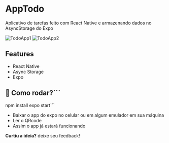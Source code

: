 # AppTodo
Aplicativo de tarefas feito com React Native e armazenando dados no AsyncStorage do Expo

![TodoApp1](https://user-images.githubusercontent.com/49095200/84822506-27ed5380-aff3-11ea-99aa-851cf0d81c4d.png)
![TodoApp2](https://user-images.githubusercontent.com/49095200/84822538-35a2d900-aff3-11ea-9472-4c271cd5690d.png)
## Features
* React Native
* Async Storage
* Expo 

## 🤔 Como rodar?```
npm install
expo start```

* Baixar o app do expo no celular ou em algum emulador em sua máquina
* Ler o QRcode
* Assim o app já estará funcionando


**Curtiu a ideia?** deixe seu feedback!
